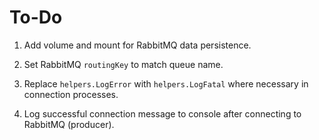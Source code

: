 # To-Do

1. Add volume and mount for RabbitMQ data persistence.
3. Set RabbitMQ `routingKey` to match queue name.
4. Replace `helpers.LogError` with `helpers.LogFatal` where necessary in connection processes.


2. Log successful connection message to console after connecting to RabbitMQ (producer).